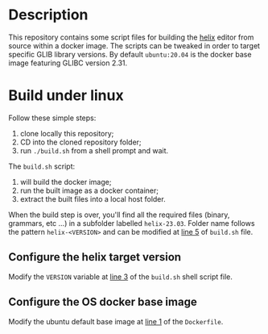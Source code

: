 # Description

This repository contains some script files for building the [helix][helix-github] editor from source within a docker image. The scripts can be tweaked in order to target specific GLIB library versions. By default `ubuntu:20.04` is the docker base image featuring GLIBC version 2.31.

# Build under linux

Follow these simple steps:

1. clone locally this repository;
2. CD into the cloned repository folder;
3. run `./build.sh` from a shell prompt and wait.

The `build.sh` script:

1. will build the docker image;
2. run the built image as a docker container;
3. extract the built files into a local host folder.

When the build step is over, you'll find all the required files (binary, grammars, etc ...) in a subfolder labelled `helix-23.03`. Folder name follows the pattern `helix-<VERSION>` and can be modified at [line 5][build-line-5] of `build.sh` file.

## Configure the helix target version

Modify the `VERSION` variable at [line 3][build-line-3] of the `build.sh` shell script file.

## Configure the OS docker base image

Modify the ubuntu default base image at [line 1][dockerfile-line-1] of the `Dockerfile`.


[helix-github]: https://github.com/helix-editor/helix
[build-line-3]: build.sh#L3
[build-line-5]: build.sh#L5
[dockerfile-line-1]: Dockerfile#L1